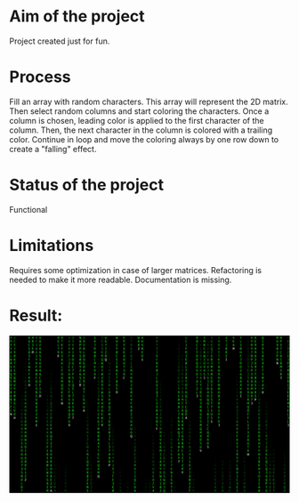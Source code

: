 ﻿# Aim of the project
Project created just for fun.

# Process
Fill an array with random characters. This array will represent the 2D matrix. 
Then select random columns and start coloring the characters. Once a column is chosen,
leading color is applied to the first character of the column. 
Then, the next character in the column is colored with a trailing color. Continue in loop
and move the coloring always by one row down to create a "falling" effect.

# Status of the project
Functional

# Limitations
Requires some optimization in case of larger matrices.
Refactoring is needed to make it more readable.
Documentation is missing.

# Result:
![demonstration](matrix.JPG)